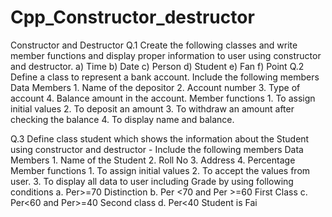 # Cpp_Constructor_destructor
Constructor and Destructor Q.1 Create the following classes and write member functions and display proper information to user using constructor and destructor. a) Time b) Date c) Person d) Student e) Fan f) Point 
Q.2 Define a class to represent a bank account. Include the following members Data Members 1. Name of the depositor 2. Account number 3. Type of account 4. Balance amount in the account. Member functions 1. To assign initial values 2. To deposit an amount 3. To withdraw an amount after checking the balance 4. To display name and balance.

Q.3 Define class student which shows the information about the Student using constructor and destructor - Include the following members Data Members 1. Name of the Student 2. Roll No 3. Address 4. Percentage Member functions 1. To assign initial values 2. To accept the values from user. 3. To display all data to user including Grade by using following conditions  a. Per>=70 Distinction b. Per &lt;70 and Per >=60 First Class c. Per&lt;60 and Per>=40 Second class d. Per&lt;40 Student is Fai
